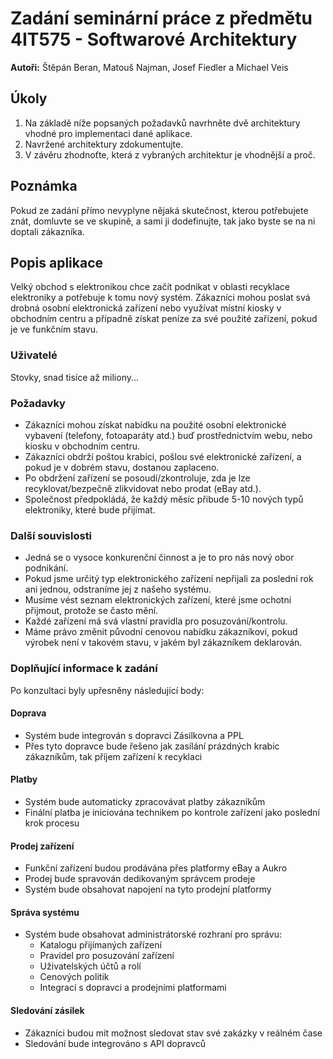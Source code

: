 # Zadání seminární práce z předmětu 4IT575 - Softwarové Architektury

**Autoři:** Štěpán Beran, Matouš Najman, Josef Fiedler a Michael Veis

## Úkoly
1. Na základě níže popsaných požadavků navrhněte dvě architektury vhodné pro implementaci dané aplikace.
2. Navržené architektury zdokumentujte.
3. V závěru zhodnoťte, která z vybraných architektur je vhodnější a proč.

## Poznámka
Pokud ze zadání přímo nevyplyne nějaká skutečnost, kterou potřebujete znát, domluvte se ve skupině, a sami ji dodefinujte, tak jako byste se na ni doptali zákazníka.

## Popis aplikace
Velký obchod s elektronikou chce začít podnikat v oblasti recyklace elektroniky a potřebuje k tomu nový systém. Zákazníci mohou poslat svá drobná osobní elektronická zařízení nebo využívat místní kiosky v obchodním centru a případně získat peníze za své použité zařízení, pokud je ve funkčním stavu.

### Uživatelé
Stovky, snad tisíce až miliony...

### Požadavky
- Zákazníci mohou získat nabídku na použité osobní elektronické vybavení (telefony, fotoaparáty atd.) buď prostřednictvím webu, nebo kiosku v obchodním centru.
- Zákazníci obdrží poštou krabici, pošlou své elektronické zařízení, a pokud je v dobrém stavu, dostanou zaplaceno.
- Po obdržení zařízení se posoudí/zkontroluje, zda je lze recyklovat/bezpečně zlikvidovat nebo prodat (eBay atd.).
- Společnost předpokládá, že každý měsíc přibude 5-10 nových typů elektroniky, které bude přijímat.

### Další souvislosti
- Jedná se o vysoce konkurenční činnost a je to pro nás nový obor podnikání.
- Pokud jsme určitý typ elektronického zařízení nepřijali za poslední rok ani jednou, odstraníme jej z našeho systému.
- Musíme vést seznam elektronických zařízení, které jsme ochotni přijmout, protože se často mění.
- Každé zařízení má svá vlastní pravidla pro posuzování/kontrolu.
- Máme právo změnit původní cenovou nabídku zákazníkovi, pokud výrobek není v takovém stavu, v jakém byl zákazníkem deklarován.

### Doplňující informace k zadání
Po konzultaci byly upřesněny následující body:

#### Doprava
- Systém bude integrován s dopravci Zásilkovna a PPL
- Přes tyto dopravce bude řešeno jak zasílání prázdných krabic zákazníkům, tak příjem zařízení k recyklaci

#### Platby
- Systém bude automaticky zpracovávat platby zákazníkům
- Finální platba je iniciována technikem po kontrole zařízení jako poslední krok procesu

#### Prodej zařízení
- Funkční zařízení budou prodávána přes platformy eBay a Aukro
- Prodej bude spravován dedikovaným správcem prodeje
- Systém bude obsahovat napojení na tyto prodejní platformy

#### Správa systému
- Systém bude obsahovat administrátorské rozhraní pro správu:
  - Katalogu přijímaných zařízení
  - Pravidel pro posuzování zařízení
  - Uživatelských účtů a rolí
  - Cenových politik
  - Integrací s dopravci a prodejními platformami

#### Sledování zásilek
- Zákazníci budou mít možnost sledovat stav své zakázky v reálném čase
- Sledování bude integrováno s API dopravců
